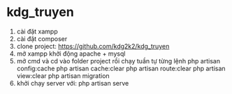 # kdg_truyen

1. cài đặt xampp
2. cài đặt composer
3. clone project: https://github.com/kdg2k2/kdg_truyen
4. mở xampp khởi động apache + mysql
5. mở cmd và cd vào folder project rồi chạy tuần tự từng lệnh
    php artisan config:cache
    php artisan cache:clear 
    php artisan route:clear 
    php artisan view:clear
    php artisan migration
6. khởi chạy server với: php artisan serve